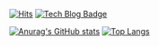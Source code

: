 [![Hits](https://hits.seeyoufarm.com/api/count/incr/badge.svg?url=https%3A%2F%2Fgithub.com%2Fbanjjoknim%2Fhit-counter&count_bg=%2379C83D&title_bg=%23555555&icon=&icon_color=%23E7E7E7&title=today&edge_flat=false)](https://hits.seeyoufarm.com)
[![Tech Blog Badge](http://img.shields.io/badge/-blog-black?style=flat-square&logo=github&link=https://velog.io/@banjjoknim)](https://velog.io/@banjjoknim)

[![Anurag's GitHub stats](https://github-readme-stats.vercel.app/api?username=banjjoknim&repo=github-readme-stats&theme=white&show_icons=true&count_private=true)](https://github.com/banjjoknim/github-readme-stats)
[![Top Langs](https://github-readme-stats.vercel.app/api/top-langs/?username=banjjoknim&layout=compact)](https://github.com/anuraghazra/github-readme-stats)

